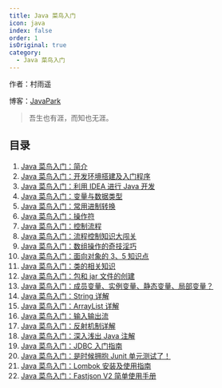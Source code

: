 ```yaml
---
title: Java 菜鸟入门
icon: java
index: false
order: 1
isOriginal: true
category:
  - Java 菜鸟入门
---
```


作者：村雨遥

博客：[JavaPark](https://cunyu1943.github.io/JavaPark)

>   吾生也有涯，而知也无涯。

## 目录

1.  [Java 菜鸟入门：简介](2022-07-01-intro-to-java.md)
2.  [Java 菜鸟入门：开发环境搭建及入门程序](2022-07-02-jdk-install-and-hello-world.md)
3.  [Java 菜鸟入门：利用 IDEA 进行 Java 开发](2022-07-03-learn-java-with-idea.md)
4.  [Java 菜鸟入门：变量与数据类型](2022-07-04-variable-and-datatype.md)
5.  [Java 菜鸟入门：常用进制转换](2022-07-05-binary-convert.md)
6.  [Java 菜鸟入门：操作符](2022-07-06-operator.md)
7.  [Java 菜鸟入门：控制流程](2022-07-07-control-process.md)
8.  [Java 菜鸟入门：流程控制知识大闯关](2022-11-27-loop-in-action.md)
9.  [Java 菜鸟入门：数组操作的奇技淫巧](2022-07-08-how-to-operate-array.md)
10. [Java 菜鸟入门：面向对象的 3、5 知识点](2022-07-09-oop-1.md)
11.  [Java 菜鸟入门：类的相关知识](2022-07-10-oop-2.md)
12.  [Java 菜鸟入门：包和 jar 文件的创建](2022-07-11-oop-3.md)
13.  [Java 菜鸟入门：成员变量、实例变量、静态变量、局部变量？](2022-07-12-all-kinds-of-variable.md)
14.  [Java 菜鸟入门：String 详解](2022-07-13-string.md)
15.  [Java 菜鸟入门：ArrayList 详解](2022-07-14-arraylist.md)
16.  [Java 菜鸟入门：输入输出流](2022-07-15-in-out-stream.md)
17.  [Java 菜鸟入门：反射机制详解](2022-07-16-reflection.md)
18.  [Java 菜鸟入门：深入浅出 Java 注解](2022-07-21-annotations.md)
19.  [Java 菜鸟入门：JDBC 入门指南](2022-07-17-jdbc-introduction.md)
20.  [Java 菜鸟入门：是时候拥抱 Junit 单元测试了！](2022-07-18-test-with-junit.md)
21.  [Java 菜鸟入门：Lombok 安装及使用指南](2022-07-19-lombok-install-and-usage.md)
22.  [Java 菜鸟入门：Fastjson V2 简单使用手册](2022-07-20-fastjson2-quickstart.md)
